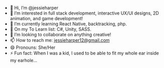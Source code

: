 - 👋 Hi, I’m @jessieharper
- 👀 I’m interested in full stack development, interactive UX/UI designs, 2D animation, and game development!
- 🌱 I’m currently learning React Native, backtracking, php.
- 🧠 On my To Learn list: C#, Unity, SASS.
- 💞️ I’m looking to collaborate on anything creative!
- 📫 How to reach me: jessieharper12@gmail.com
- 😄 Pronouns: She/Her
- ⚡ Fun fact: When I was a kid, I used to be able to fit my whole ear inside my earhole...

<!---
jessieharper/jessieharper is a ✨ special ✨ repository because its `README.md` (this file) appears on your GitHub profile.
You can click the Preview link to take a look at your changes.
--->
